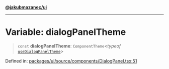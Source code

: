 [**@jakubmazanec/ui**](../README.md)

---

# Variable: dialogPanelTheme

> `const` **dialogPanelTheme**: `ComponentTheme`\<_typeof_
> [`useDialogPanelTheme`](../functions/useDialogPanelTheme.md)\>

Defined in:
[packages/ui/source/components/DialogPanel.tsx:51](https://github.com/jakubmazanec/tools/blob/adfe44f908094c1d1cdf19837842b33066bbd9d7/packages/ui/source/components/DialogPanel.tsx#L51)
